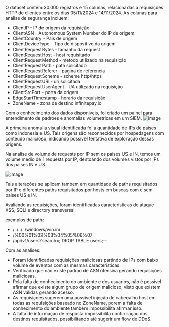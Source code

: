 O dataset contém 30.000 registros e 15 colunas, relacionadas a requisições HTTP de clientes entre os dias 05/11/2024 e 14/11/2024. As colunas para análise de segurança incluem:

- ClientIP - IP de origem da requisição
- ClientASN -  Autonomous System Number do IP de origem.
- ClientCountry - Pais de origem
- ClientDeviceType - Tipo de dispositivo da origem
- ClientRequestBytes - tamanho da request
- ClientRequestHost - host requisitado
- ClientRequestMethod - metodo utilizado na requisição
- ClientRequestPath - path solicitado
- ClientRequestReferer - pagina de referencia
- ClientRequestScheme - scheme http/https
- ClientRequestURI - uri solicitada
- ClientRequestUserAgent - UA utilizado na requisição
- ClientSrcPort - porta da origem
- EdgeStartTimestamp - horario da requisição
- ZoneName - zona de destino infinitepay.io


Com o conhecimento dos dados disponiveis, foi criado um painel para entendimento de padroes e anomalias volumetricas em um SIEM.
![image](https://github.com/user-attachments/assets/832cd6ff-05ee-42a8-9e4c-8e5f8db54de6)

A primeira anomalia visual identificada foi a quantidade de IPs de paises como indonesia e US. Tais origens são reconhecidos por hospedagens com conteudo malicioso, indicando possivel tentativa de exploração dessas origens.

Na analise de volume de requests por IP sem os paises US e IN, temos um volume medio de 1 requests por IP, destoando dos volumes vistos por IPs dos paises IN e US.

![image](https://github.com/user-attachments/assets/4c66ed80-0a2f-4163-b0b1-5252defa09f7)

Tais alterações se aplicam tambem em quantidade de paths requisitados por IP e diferentes paths requisitados por hosts em buscas com e sem paises US e IN.

Avaliando as requisições, foram identificadas caracteristicas de ataque XSS, SQLI e directory transversal.

exemplos de path:
- /../../../windows/win.ini
- /%00%01%02%03%04%05%06%07
- /api/v1/users?search=; DROP TABLE users;--


Com as analises:
- Foram identificadas requisições maliciosas partindo de IPs com baixo volume de eventos com as mesmas caracteristicas.
- Verificado que não existe padrao de ASN ofensiva gerando requisições maliciosas.
- Pela falta de conhecimento do ambiente e dos usuarios, não é possivel afirmar que existe algum grupo de origem malicioso, visto que existem ASN válidas gerando acesso.
- As requisiçoes sugerem uma possivel injeção de cabeçalho host em todas as requisições baseado no ZoneName, porem a falta de conhecimento do ambiente também impossibilita afirmar isso.
- A falta de informaçao de resposta impossibilita confirmaçao dos destinos requisitados, possibilitando até sugerir um flow de DDoS.

